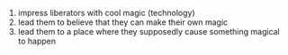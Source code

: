 1. impress liberators with cool magic (technology)
2. lead them to believe that they can make their own magic
3. lead them to a place where they supposedly cause something magical to happen
